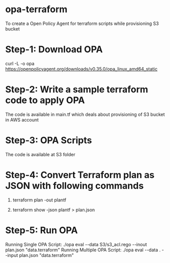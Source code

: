# opa-terraform
To create a Open Policy Agent for terraform scripts while provisioning S3 bucket

# Step-1: Download OPA
curl -L -o opa https://openpolicyagent.org/downloads/v0.35.0/opa_linux_amd64_static

# Step-2: Write a sample terraform code to apply OPA
The code is available in main.tf which deals about provisioning of S3 bucket in AWS account

# Step-3: OPA Scripts
The code is available at S3 folder

# Step-4: Convert Terraform plan as JSON with following commands
1. terraform plan -out plantf

2. terraform show -json plantf > plan.json

# Step-5: Run OPA
Running Single OPA Script: ./opa eval --data S3/s3_acl.rego --inout plan.json "data.terraform"
Running Multiple OPA Script: ./opa eval --data . --input plan.json "data.terraform"
